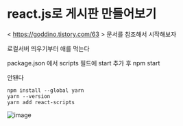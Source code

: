 # react.js로 게시판 만들어보기
< https://goddino.tistory.com/63 > 문서를 참조해서 시작해보자

 로컬서버 띄우기부터 애를 먹는다
 
 
package.json 에서 scripts 필드에 start 추가 후 npm start

안됀다


    npm install --global yarn
    yarn --version
    yarn add react-scripts


![image](https://user-images.githubusercontent.com/100139289/215260042-a81c119f-4953-4548-a848-6c7bb95d4fc8.png)

